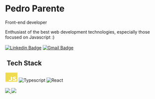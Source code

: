 
# Pedro Parente

Front-end developer

Enthusiast of the best web development technologies, especially those focused on Javascript :)
<br><br>
[![Linkedin Badge](https://img.shields.io/badge/-Pedro%20Parente-00875f?style=flat-square&logo=Linkedin&color=blue&link=https://www.linkedin.com/in/pedro-parente-689320216/)](https://www.linkedin.com/in/pedro-parente-689320216/) 
[![Gmail Badge](https://img.shields.io/badge/-pedrofulfaro@gmail.com-00875f?style=flat-square&logo=Gmail&color=blue&logoColor=white&link=mailto:pedrofulfaro@gmail.com)](mailto:pedrofulfaro@gmail.com)

##  &nbsp;Tech Stack
<div style="display: inline-block">
  <img alt="Javascript" height="30" width="40" src="https://raw.githubusercontent.com/devicons/devicon/master/icons/javascript/javascript-plain.svg">
  <img alt="Typescript" src="https://cdn.jsdelivr.net/gh/devicons/devicon/icons/typescript/typescript-original.svg" height="30" width="40" />
  <img alt="React" height="30" width="40" src="https://camo.githubusercontent.com/27d0b117da00485c56d69aef0fa310a3f8a07abecc8aa15fa38c8b78526c60ac/68747470733a2f2f63646e2e6a7364656c6976722e6e65742f67682f64657669636f6e732f64657669636f6e2f69636f6e732f72656163742f72656163742d6f726967696e616c2e737667">
  
</div>
 <br><br>

 <div>
  <a href="https://github.com/pedrop07">
  <img height="160em" src="https://github-readme-stats.vercel.app/api?username=pedrop07&show_icons=true&theme=github_dark&include_all_commits=true&count_private=true"/>
  <img height="160em" src="https://github-readme-stats.vercel.app/api/top-langs/?username=pedrop07&layout=compact&langs_count=7&theme=github_dark"/>
</div>
